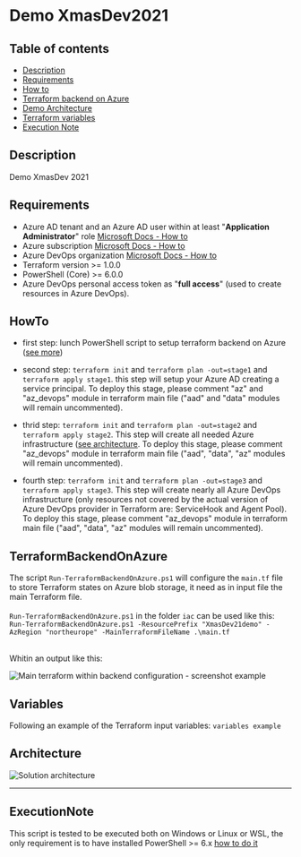 # Demo XmasDev2021

## Table of contents

* [Description](#Description)
* [Requirements](#Requirements)
* [How to](#HowTo)
* [Terraform backend on Azure](#TerraformBackendOnAzure)
* [Demo Architecture](#Architecture)
* [Terraform variables](#Variables)
* [Execution Note](#ExecutionNote)

## Description

Demo XmasDev 2021

## Requirements

* Azure AD tenant and an Azure AD user within at least "__Application Administrator__" role [Microsoft Docs - How to](https://docs.microsoft.com/azure/active-directory/roles/permissions-reference#all-roles)
* Azure subscription [Microsoft Docs - How to](https://docs.microsoft.com/azure/cloud-adoption-framework/ready/azure-best-practices/initial-subscriptions)
* Azure DevOps organization [Microsoft Docs - How to](https://docs.microsoft.com/azure/devops/organizations/accounts/create-organization?view=azure-devops)
* Terraform version >= 1.0.0
* PowerShell (Core) >= 6.0.0
* Azure DevOps personal access token as "__full access__" (used to create resources in Azure DevOps).

## HowTo

* first step: lunch PowerShell script to setup terraform backend on Azure ([see more](#TerraformBackendOnAzure))

* second step: ```terraform init``` and ```terraform plan -out=stage1``` and ```terraform apply stage1```. this step will setup your Azure AD creating a service principal. To deploy this stage, please comment "az" and "az_devops" module in terraform main file ("aad" and "data" modules will remain uncommented).

* thrid step: ```terraform init``` and ```terraform plan -out=stage2``` and ```terraform apply stage2```. This step will create all needed Azure infrastructure ([see architecture](#Architecture).  To deploy this stage, please comment "az_devops" module in terraform main file ("aad", "data", "az" modules will remain uncommented).

* fourth step: ```terraform init``` and ```terraform plan -out=stage3``` and ```terraform apply stage3```. This step will create nearly all Azure DevOps infrastructure (only resources not covered by the actual version of Azure DevOps provider in Terraform are: ServiceHook and Agent Pool).  To deploy this stage, please comment "az_devops" module in terraform main file ("aad", "data", "az" modules will remain uncommented).

## TerraformBackendOnAzure

The script ```Run-TerraformBackendOnAzure.ps1``` will configure the ```main.tf``` file to store Terraform states on Azure blob storage, it need as in input file the main Terraform file.
<br /><br />
```Run-TerraformBackendOnAzure.ps1``` in the folder ```iac``` can be used like this: <br /> ```Run-TerraformBackendOnAzure.ps1 -ResourcePrefix "XmasDev21demo" -AzRegion "northeurope" -MainTerraformFileName .\main.tf```
<br /><br />

Whitin an output like this:

![Main terraform within backend configuration - screenshot example](https://github.com/AngelusGi/XmasDev2021/blob/master/assets/terraformBackendOnAzure-screenshot.png?raw=true)

## Variables

Following an example of the Terraform input variables:
```variables example```

## Architecture

![Solution architecture](https://github.com/AngelusGi/XmasDev2021/blob/master/assets/architecture.png?raw=true)

___

## ExecutionNote

This script is tested to be executed both on Windows or Linux or WSL, the only requirement is to have installed PowerShell >= 6.x [how to do it](https://docs.microsoft.com/powershell/scripting/install/installing-powershell)

